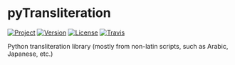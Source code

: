 # pyTransliteration

[![Project](https://img.shields.io/badge/Project-pyTransliteration-0BDA51.svg?style=plastic)](https://github.com/kariminf/pytransliteration)
[![Version](https://img.shields.io/badge/Version-0.1.0-0BDA51.svg?style=plastic)](https://github.com/kariminf/pytransliteration/releases)
[![License](https://img.shields.io/badge/License-Apache_2-0BDA51.svg?style=plastic)](http://www.apache.org/licenses/LICENSE-2.0)
[![Travis](https://img.shields.io/travis/kariminf/ArArud.svg?style=plastic)](https://travis-ci.org/kariminf/pytransliteration)

Python transliteration library (mostly from non-latin scripts, such as Arabic, Japanese, etc.)
